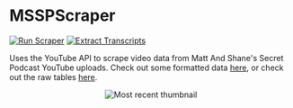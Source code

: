 # MSSPScraper
[![Run Scraper](https://github.com/daltonturner/MSSPScraper/actions/workflows/main.yml/badge.svg)](https://github.com/daltonturner/MSSPScraper/actions/workflows/main.yml) [![Extract Transcripts](https://github.com/daltonturner/MSSPScraper/actions/workflows/extract_transcripts.yml/badge.svg)](https://github.com/daltonturner/MSSPScraper/actions/workflows/extract_transcripts.yml)

Uses the YouTube API to scrape video data from Matt And Shane's Secret Podcast YouTube uploads. Check out some formatted data [here](https://mssp-scraper.vercel.app/video_data?sql=select%0D%0A++v.id%2C%0D%0A++v.snippet_publishedAt%2C%0D%0A++v.statistics_viewCount%2C%0D%0A++v.statistics_likeCount%2C%0D%0A++v.statistics_commentCount%2C%0D%0A++v.snippet_title%2C%0D%0A++v.snippet_description%2C%0D%0A++t.transcript%2C%0D%0A++v.snippet_thumbnails_maxres_url%0D%0Afrom%0D%0A++videos+as+v%0D%0A++left+join+transcripts+as+t+on+t.id+%3D+v.id%0D%0Aorder+by%0D%0A++v.snippet_publishedAt+desc&_hide_sql=1), or check out the raw tables [here](https://mssp-scraper.vercel.app/). 

<p align="center"><img src="https://i.ytimg.com/vi/lpfHODTMv4s/maxresdefault.jpg" alt="Most recent thumbnail" max-width="500px" max-height="500px"></p>
